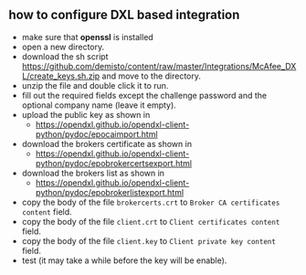 ## how to configure DXL based integration
- make sure that **openssl** is installed
- open a new directory.
- download the sh script https://github.com/demisto/content/raw/master/Integrations/McAfee_DXL/create_keys.sh.zip and move to the directory.
- unzip the file and double click it to run.
- fill out the required fields except the challenge password and the optional company name (leave it empty).
- upload the public key as shown in
    - https://opendxl.github.io/opendxl-client-python/pydoc/epocaimport.html
- download the brokers certificate as shown in
    - https://opendxl.github.io/opendxl-client-python/pydoc/epobrokercertsexport.html
- download the brokers list as shown in
    - https://opendxl.github.io/opendxl-client-python/pydoc/epobrokerlistexport.html
- copy the body of the file `brokercerts.crt` to `Broker CA certificates content` field.
- copy the body of the file `client.crt` to `Client certificates content` field.
- copy the body of the file `client.key` to `Client private key content` field.
- test (it may take a while before the key will be enable).